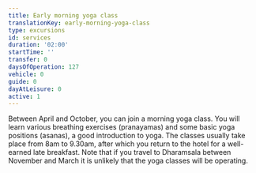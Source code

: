```yaml
---
title: Early morning yoga class
translationKey: early-morning-yoga-class
type: excursions
id: services
duration: '02:00'
startTime: ''
transfer: 0
daysOfOperation: 127
vehicle: 0
guide: 0
dayAtLeisure: 0
active: 1
---
```

Between April and October, you can join a morning yoga class. You will learn various breathing exercises (pranayamas) and some basic yoga positions (asanas), a good introduction to yoga. The classes usually take place from 8am to 9.30am, after which you return to the hotel for a well-earned late breakfast. Note that if you travel to Dharamsala between November and March it is unlikely that the yoga classes will be operating.